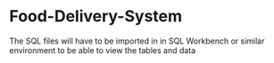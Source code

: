 # Food-Delivery-System

The SQL files will have to be imported in in SQL Workbench or similar environment to be able to view the tables and data
